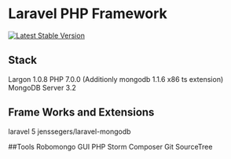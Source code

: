 # Laravel PHP Framework
[![Latest Stable Version](https://poser.pugx.org/laravel/framework/v/stable.svg)](https://packagist.org/packages/laravel/framework)

## Stack
Largon 1.0.8
PHP 7.0.0 (Additionly mongodb 1.1.6 x86 ts extension)
MongoDB Server 3.2

## Frame Works and Extensions
laravel 5
jenssegers/laravel-mongodb

##Tools
Robomongo GUI
PHP Storm
Composer
Git
SourceTree





